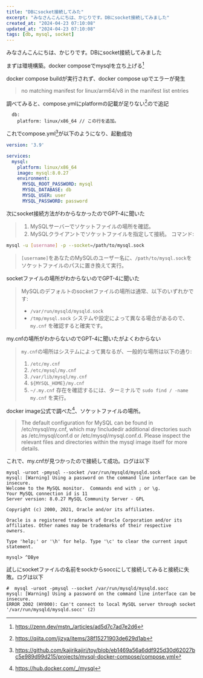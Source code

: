 ```yaml
---
title: "DBにsocket接続してみた"
excerpt: "みなさんこんにちは、かじりです。DBにsocket接続してみました"
created_at: "2024-04-23 07:10:08"
updated_at: "2024-04-23 07:10:08"
tags: [db, mysql, socket]
---
```


みなさんこんにちは、かじりです。DBにsocket接続してみました

まずは環境構築。docker composeでmysqlを立ち上げる[^mstn__post]

[^mstn__post]: https://zenn.dev/mstn_/articles/ad5d7c7ad7e2d6

docker compose buildが実行されず、docker compose upでエラーが発生

> no matching manifest for linux/arm64/v8 in the manifest list entries

調べてみると、compose.ymlにplatformの記載が足りない[^jizya_post]ので追記

[^jizya_post]: https://qiita.com/jizya/items/38f15271903de629d1ab

```
  db:
    platform: linux/x86_64 // この行を追加。
```

これでcompose.yml[^compose.yml]が以下のようになり、起動成功

[^compose.yml]: https://github.com/kajirikajiri/toy/blob/eb1469a56a6ddf925d30d62027bc5e989d99d215/projects/mysql-docker-compose/compose.yml

```yml
version: '3.9'

services:
  mysql:
    platform: linux/x86_64
    image: mysql:8.0.27
    environment:
      MYSQL_ROOT_PASSWORD: mysql
      MYSQL_DATABASE: db
      MYSQL_USER: user
      MYSQL_PASSWORD: password
```

次にsocket接続方法がわからなかったのでGPT-4に聞いた

>1. MySQLサーバーでソケットファイルの場所を確認。
>2. MySQLクライアントでソケットファイルを指定して接続。
>コマンド:
```sh
mysql -u [username] -p --socket=/path/to/mysql.sock
```
>`[username]`をあなたのMySQLのユーザー名に、`/path/to/mysql.sock`をソケットファイルのパスに置き換えて実行。

socketファイルの場所がわからないのでGPT-4に聞いた

>MySQLのデフォルトのsocketファイルの場所は通常、以下のいずれかです:
>- `/var/run/mysqld/mysqld.sock`
>- `/tmp/mysql.sock`
>システムや設定によって異なる場合があるので、`my.cnf` を確認すると確実です。

my.cnfの場所がわからないのでGPT-4に聞いたがよくわからない

>`my.cnf`の場所はシステムによって異なるが、一般的な場所は以下の通り:
>1. `/etc/my.cnf`
>2. `/etc/mysql/my.cnf`
>3. `/var/lib/mysql/my.cnf`
>4. `${MYSQL_HOME}/my.cnf`
>5. `~/.my.cnf` 
>存在を確認するには、ターミナルで `sudo find / -name my.cnf` を実行。

docker image公式で調べた[^hub.docker.com]、ソケットファイルの場所。 

[^hub.docker.com]: https://hub.docker.com/_/mysql

>The default configuration for MySQL can be found in /etc/mysql/my.cnf, which may !includedir additional directories such as /etc/mysql/conf.d or /etc/mysql/mysql.conf.d. Please inspect the relevant files and directories within the mysql image itself for more details.

これで、my.cnfが見つかったので接続して成功。ログは以下

```
mysql -uroot -pmysql --socket /var/run/mysqld/mysqld.sock
mysql: [Warning] Using a password on the command line interface can be insecure.
Welcome to the MySQL monitor.  Commands end with ; or \g.
Your MySQL connection id is 11
Server version: 8.0.27 MySQL Community Server - GPL

Copyright (c) 2000, 2021, Oracle and/or its affiliates.

Oracle is a registered trademark of Oracle Corporation and/or its
affiliates. Other names may be trademarks of their respective
owners.

Type 'help;' or '\h' for help. Type '\c' to clear the current input statement.

mysql> ^DBye
```

試しにsocketファイルの名前をsockからsoccにして接続してみると接続に失敗。ログは以下

```
#  mysql -uroot -pmysql --socket /var/run/mysqld/mysqld.socc
mysql: [Warning] Using a password on the command line interface can be insecure.
ERROR 2002 (HY000): Can't connect to local MySQL server through socket '/var/run/mysqld/mysqld.socc' (2)
```

